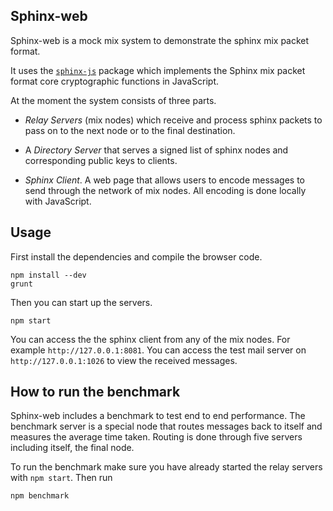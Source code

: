 ## Sphinx-web

Sphinx-web is a mock mix system to demonstrate the sphinx mix packet format. 

It uses the [`sphinx-js`](https://github.com/momerm/sphinx-js) package which implements the Sphinx mix packet format core cryptographic functions in JavaScript.

At the moment the system consists of three parts.

* *Relay Servers* (mix nodes) which receive and process sphinx packets to pass on to the next node or to the final destination.

* A *Directory Server* that serves a signed list of sphinx nodes and corresponding public keys to clients.

* *Sphinx Client*. A web page that allows users to encode messages to send through the network of mix nodes. 
All encoding is done locally with JavaScript.


## Usage
First install the dependencies and compile the browser code.
````
npm install --dev
grunt
````
Then you can start up the servers.
````
npm start
````
You can access the the sphinx client from any of the mix nodes. 
For example `http://127.0.0.1:8081`.
You can access the test mail server on `http://127.0.0.1:1026` to view the received messages.

## How to run the benchmark
Sphinx-web includes a benchmark to test end to end performance.
The benchmark server is a special node that routes messages back to itself and measures the average time taken. Routing is done through five servers including itself, the final node.

To run the benchmark make sure you have already started the relay servers with `npm start`. Then run
````
npm benchmark
````
